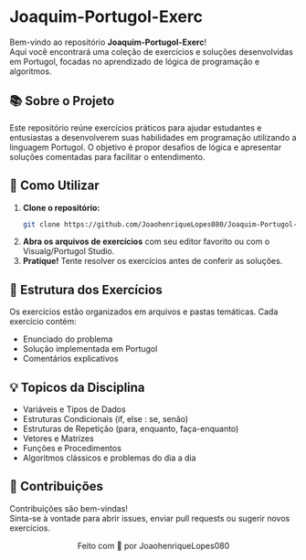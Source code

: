 # Joaquim-Portugol-Exerc

Bem-vindo ao repositório **Joaquim-Portugol-Exerc**!  
Aqui você encontrará uma coleção de exercícios e soluções desenvolvidas em Portugol, focadas no aprendizado de lógica de programação e algoritmos.

## 📚 Sobre o Projeto

Este repositório reúne exercícios práticos para ajudar estudantes e entusiastas a desenvolverem suas habilidades em programação utilizando a linguagem Portugol. O objetivo é propor desafios de lógica e apresentar soluções comentadas para facilitar o entendimento.

## 🚀 Como Utilizar

1. **Clone o repositório:**
   ```bash
   git clone https://github.com/JoaohenriqueLopes080/Joaquim-Portugol-Exerc.git
   ```
2. **Abra os arquivos de exercícios** com seu editor favorito ou com o Visualg/Portugol Studio.
3. **Pratique!** Tente resolver os exercícios antes de conferir as soluções.

## 📝 Estrutura dos Exercícios

Os exercícios estão organizados em arquivos e pastas temáticas. Cada exercício contém:
- Enunciado do problema
- Solução implementada em Portugol
- Comentários explicativos

## 💡 Topicos da Disciplina

- Variáveis e Tipos de Dados
- Estruturas Condicionais (if, else : se, senão)
- Estruturas de Repetição (para, enquanto, faça-enquanto)
- Vetores e Matrizes
- Funções e Procedimentos
- Algoritmos clássicos e problemas do dia a dia

## 🤝 Contribuições

Contribuições são bem-vindas!  
Sinta-se à vontade para abrir issues, enviar pull requests ou sugerir novos exercícios.

<div align="center">
  Feito com 💙 por JoaohenriqueLopes080
</div>
